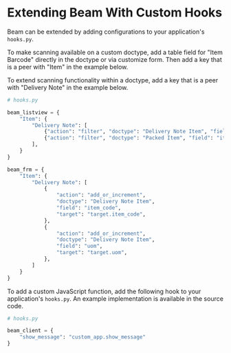 <!-- Copyright (c) 2025, AgriTheory and contributors
For license information, please see license.txt-->

# Extending Beam With Custom Hooks

Beam can be extended by adding configurations to your application's `hooks.py`.

To make scanning available on a custom doctype, add a table field for "Item Barcode" directly in the doctype or via customize form. Then add a key that is a peer with "Item" in the example below.

To extend scanning functionality within a doctype, add a key that is a peer with "Delivery Note" in the example below.

```python
# hooks.py

beam_listview = {
	"Item": {
		"Delivery Note": [
			{"action": "filter", "doctype": "Delivery Note Item", "field": "item_code"},
			{"action": "filter", "doctype": "Packed Item", "field": "item_code"}
		],
	}
}

beam_frm = {
	"Item": {
		"Delivery Note": [
			{
				"action": "add_or_increment",
				"doctype": "Delivery Note Item",
				"field": "item_code",
				"target": "target.item_code",
			},
			{
				"action": "add_or_increment",
				"doctype": "Delivery Note Item",
				"field": "uom",
				"target": "target.uom",
			},
		]
	}
}
```
To add a custom JavaScript function, add the following hook to your application's `hooks.py`. An example implementation is available in the source code. 

```python
# hooks.py

beam_client = {
	"show_message": "custom_app.show_message"
}

```